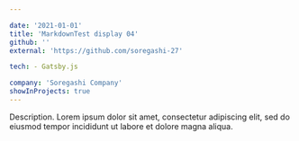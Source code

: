 ```yaml
---

date: '2021-01-01'
title: 'MarkdownTest display 04'
github: ''
external: 'https://github.com/soregashi-27'

tech: - Gatsby.js

company: 'Soregashi Company'
showInProjects: true
---
```


Description. Lorem ipsum dolor sit amet, consectetur adipiscing elit, sed do eiusmod tempor incididunt ut labore et dolore magna aliqua.
